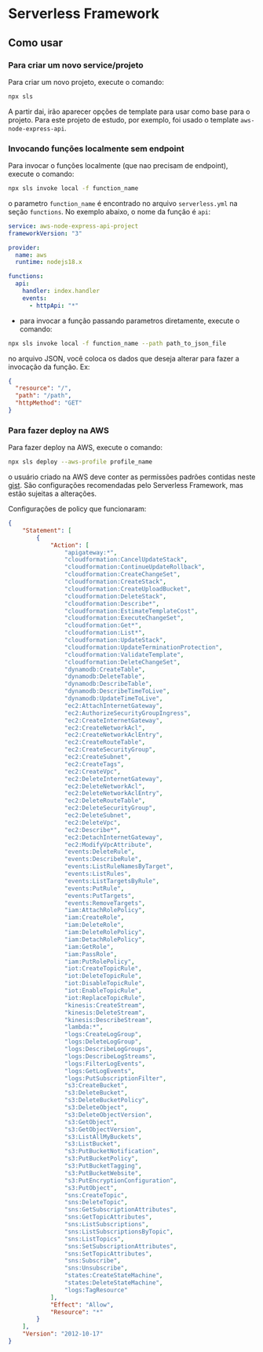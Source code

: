 # Serverless Framework

## Como usar

### **Para criar um novo service/projeto**

Para criar um novo projeto, execute o comando:

```bash
npx sls
```

A partir dai, irão aparecer opções de template para usar como base para o projeto. Para este projeto de estudo, por exemplo, foi usado o template `aws-node-express-api`.

### **Invocando funções localmente sem endpoint**

Para invocar o funções localmente (que nao precisam de endpoint), execute o comando:

```bash
npx sls invoke local -f function_name
```

o parametro `function_name` é encontrado no arquivo `serverless.yml` na seção `functions`. No exemplo abaixo, o nome da função é `api`:

```yml
service: aws-node-express-api-project
frameworkVersion: "3"

provider:
  name: aws
  runtime: nodejs18.x

functions:
  api:
    handler: index.handler
    events:
      - httpApi: "*"
```

- para invocar a função passando parametros diretamente, execute o comando:

```bash
npx sls invoke local -f function_name --path path_to_json_file
```

no arquivo JSON, você coloca os dados que deseja alterar para fazer a invocação da função. Ex:

```JSON
{
  "resource": "/",
  "path": "/path",
  "httpMethod": "GET"
}
```

### **Para fazer deploy na AWS**

Para fazer deploy na AWS, execute o comando:

```bash
npx sls deploy --aws-profile profile_name
```

o usuário criado na AWS deve conter as permissões padrões contidas neste [gist](https://gist.github.com/ServerlessBot/7618156b8671840a539f405dea2704c8). São configurações recomendadas pelo Serverless Framework, mas estão sujeitas a alterações.

Configurações de policy que funcionaram:

```JSON
{
    "Statement": [
        {
            "Action": [
                "apigateway:*",
                "cloudformation:CancelUpdateStack",
                "cloudformation:ContinueUpdateRollback",
                "cloudformation:CreateChangeSet",
                "cloudformation:CreateStack",
                "cloudformation:CreateUploadBucket",
                "cloudformation:DeleteStack",
                "cloudformation:Describe*",
                "cloudformation:EstimateTemplateCost",
                "cloudformation:ExecuteChangeSet",
                "cloudformation:Get*",
                "cloudformation:List*",
                "cloudformation:UpdateStack",
                "cloudformation:UpdateTerminationProtection",
                "cloudformation:ValidateTemplate",
                "cloudformation:DeleteChangeSet",
                "dynamodb:CreateTable",
                "dynamodb:DeleteTable",
                "dynamodb:DescribeTable",
                "dynamodb:DescribeTimeToLive",
                "dynamodb:UpdateTimeToLive",
                "ec2:AttachInternetGateway",
                "ec2:AuthorizeSecurityGroupIngress",
                "ec2:CreateInternetGateway",
                "ec2:CreateNetworkAcl",
                "ec2:CreateNetworkAclEntry",
                "ec2:CreateRouteTable",
                "ec2:CreateSecurityGroup",
                "ec2:CreateSubnet",
                "ec2:CreateTags",
                "ec2:CreateVpc",
                "ec2:DeleteInternetGateway",
                "ec2:DeleteNetworkAcl",
                "ec2:DeleteNetworkAclEntry",
                "ec2:DeleteRouteTable",
                "ec2:DeleteSecurityGroup",
                "ec2:DeleteSubnet",
                "ec2:DeleteVpc",
                "ec2:Describe*",
                "ec2:DetachInternetGateway",
                "ec2:ModifyVpcAttribute",
                "events:DeleteRule",
                "events:DescribeRule",
                "events:ListRuleNamesByTarget",
                "events:ListRules",
                "events:ListTargetsByRule",
                "events:PutRule",
                "events:PutTargets",
                "events:RemoveTargets",
                "iam:AttachRolePolicy",
                "iam:CreateRole",
                "iam:DeleteRole",
                "iam:DeleteRolePolicy",
                "iam:DetachRolePolicy",
                "iam:GetRole",
                "iam:PassRole",
                "iam:PutRolePolicy",
                "iot:CreateTopicRule",
                "iot:DeleteTopicRule",
                "iot:DisableTopicRule",
                "iot:EnableTopicRule",
                "iot:ReplaceTopicRule",
                "kinesis:CreateStream",
                "kinesis:DeleteStream",
                "kinesis:DescribeStream",
                "lambda:*",
                "logs:CreateLogGroup",
                "logs:DeleteLogGroup",
                "logs:DescribeLogGroups",
                "logs:DescribeLogStreams",
                "logs:FilterLogEvents",
                "logs:GetLogEvents",
                "logs:PutSubscriptionFilter",
                "s3:CreateBucket",
                "s3:DeleteBucket",
                "s3:DeleteBucketPolicy",
                "s3:DeleteObject",
                "s3:DeleteObjectVersion",
                "s3:GetObject",
                "s3:GetObjectVersion",
                "s3:ListAllMyBuckets",
                "s3:ListBucket",
                "s3:PutBucketNotification",
                "s3:PutBucketPolicy",
                "s3:PutBucketTagging",
                "s3:PutBucketWebsite",
                "s3:PutEncryptionConfiguration",
                "s3:PutObject",
                "sns:CreateTopic",
                "sns:DeleteTopic",
                "sns:GetSubscriptionAttributes",
                "sns:GetTopicAttributes",
                "sns:ListSubscriptions",
                "sns:ListSubscriptionsByTopic",
                "sns:ListTopics",
                "sns:SetSubscriptionAttributes",
                "sns:SetTopicAttributes",
                "sns:Subscribe",
                "sns:Unsubscribe",
                "states:CreateStateMachine",
                "states:DeleteStateMachine",
                "logs:TagResource"
            ],
            "Effect": "Allow",
            "Resource": "*"
        }
    ],
    "Version": "2012-10-17"
}
```